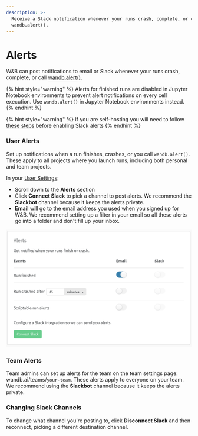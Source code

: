 ```yaml
---
description: >-
  Receive a Slack notification whenever your runs crash, complete, or call
  wandb.alert().
---
```


# Alerts

W\&B can post notifications to email or Slack whenever your runs crash, complete, or call [wandb.alert()](../../../guides/track/advanced/alert.md).

{% hint style="warning" %}
Alerts for finished runs are disabled in Jupyter Notebook environments to prevent alert notifications on every cell execution. Use `wandb.alert()` in Jupyter Notebook environments instead.
{% endhint %}

{% hint style="warning" %}
If you are self-hosting you will need to follow [these steps](../../../guides/self-hosted/configuration.md#slack) before enabling Slack alerts
{% endhint %}

### User Alerts

Set up notifications when a run finishes, crashes, or you call `wandb.alert()`. These apply to all projects where you launch runs, including both personal and team projects.&#x20;

In your [User Settings](https://wandb.ai/settings):

* Scroll down to the **Alerts** section
* Click **Connect Slack** to pick a channel to post alerts. We recommend the **Slackbot** channel because it keeps the alerts private.
* **Email** will go to the email address you used when you signed up for W\&B. We recommend setting up a filter in your email so all these alerts go into a folder and don't fill up your inbox.

![](../../../.gitbook/assets/demo-connect-slack.png)

### Team Alerts

Team admins can set up alerts for the team on the team settings page: wandb.ai/teams/`your-team`. These alerts apply to everyone on your team. We recommend using the **Slackbot** channel because it keeps the alerts private.

### Changing Slack Channels

To change what channel you're posting to, click **Disconnect Slack** and then reconnect, picking a different destination channel.
